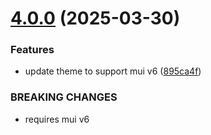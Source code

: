 # [4.0.0](https://github.com/InformaticsMatters/squonk-react-mui-theme/compare/3.0.1...4.0.0) (2025-03-30)


### Features

* update theme to support mui v6 ([895ca4f](https://github.com/InformaticsMatters/squonk-react-mui-theme/commit/895ca4f448862867e7bb54c34dde0ad46f374d93))


### BREAKING CHANGES

* requires mui v6
